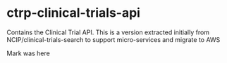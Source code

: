 # ctrp-clinical-trials-api
Contains the Clinical Trial API. This is a version extracted initially from NCIP/clinical-trials-search to support micro-services and migrate to AWS


Mark was here
